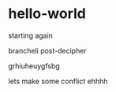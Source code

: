 # hello-world

starting again

brancheli post-decipher

grhiuheuygfsbg

lets make some conflict ehhhh
